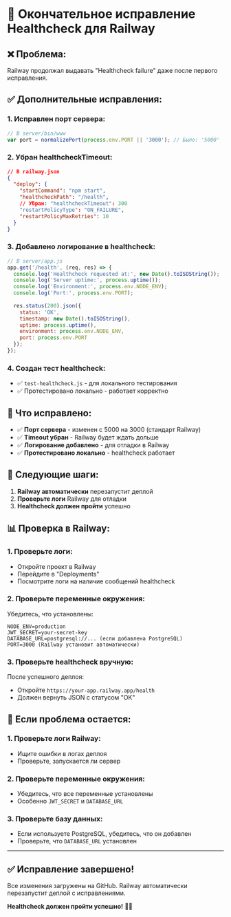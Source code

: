 # 🔧 Окончательное исправление Healthcheck для Railway

## ❌ **Проблема:**
Railway продолжал выдавать "Healthcheck failure" даже после первого исправления.

## ✅ **Дополнительные исправления:**

### **1. Исправлен порт сервера:**
```javascript
// В server/bin/www
var port = normalizePort(process.env.PORT || '3000'); // Было: '5000'
```

### **2. Убран healthcheckTimeout:**
```json
// В railway.json
{
  "deploy": {
    "startCommand": "npm start",
    "healthcheckPath": "/health",
    // Убран: "healthcheckTimeout": 300
    "restartPolicyType": "ON_FAILURE",
    "restartPolicyMaxRetries": 10
  }
}
```

### **3. Добавлено логирование в healthcheck:**
```javascript
// В server/app.js
app.get('/health', (req, res) => {
  console.log('Healthcheck requested at:', new Date().toISOString());
  console.log('Server uptime:', process.uptime());
  console.log('Environment:', process.env.NODE_ENV);
  console.log('Port:', process.env.PORT);
  
  res.status(200).json({ 
    status: 'OK', 
    timestamp: new Date().toISOString(),
    uptime: process.uptime(),
    environment: process.env.NODE_ENV,
    port: process.env.PORT
  });
});
```

### **4. Создан тест healthcheck:**
- ✅ `test-healthcheck.js` - для локального тестирования
- ✅ Протестировано локально - работает корректно

## 🎯 **Что исправлено:**

- ✅ **Порт сервера** - изменен с 5000 на 3000 (стандарт Railway)
- ✅ **Timeout убран** - Railway будет ждать дольше
- ✅ **Логирование добавлено** - для отладки в Railway
- ✅ **Протестировано локально** - healthcheck работает

## 🚀 **Следующие шаги:**

1. **Railway автоматически** перезапустит деплой
2. **Проверьте логи** Railway для отладки
3. **Healthcheck должен пройти** успешно

## 📊 **Проверка в Railway:**

### **1. Проверьте логи:**
- Откройте проект в Railway
- Перейдите в "Deployments"
- Посмотрите логи на наличие сообщений healthcheck

### **2. Проверьте переменные окружения:**
Убедитесь, что установлены:
```
NODE_ENV=production
JWT_SECRET=your-secret-key
DATABASE_URL=postgresql://... (если добавлена PostgreSQL)
PORT=3000 (Railway установит автоматически)
```

### **3. Проверьте healthcheck вручную:**
После успешного деплоя:
- Откройте `https://your-app.railway.app/health`
- Должен вернуть JSON с статусом "OK"

## 🚨 **Если проблема остается:**

### **1. Проверьте логи Railway:**
- Ищите ошибки в логах деплоя
- Проверьте, запускается ли сервер

### **2. Проверьте переменные окружения:**
- Убедитесь, что все переменные установлены
- Особенно `JWT_SECRET` и `DATABASE_URL`

### **3. Проверьте базу данных:**
- Если используете PostgreSQL, убедитесь, что он добавлен
- Проверьте, что `DATABASE_URL` установлен

---

## ✅ **Исправление завершено!**

Все изменения загружены на GitHub. Railway автоматически перезапустит деплой с исправлениями.

**Healthcheck должен пройти успешно!** 🚂✨
